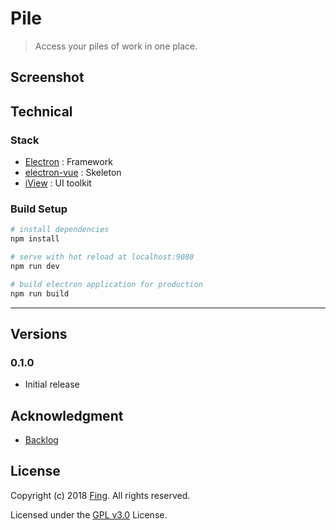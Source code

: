 # Pile

> Access your piles of work in one place.

## Screenshot

## Technical

### Stack

- [Electron](https://electronjs.org/) : Framework
- [electron-vue](https://github.com/SimulatedGREG/electron-vue) : Skeleton
- [iView](https://www.iviewui.com/) : UI toolkit

### Build Setup

``` bash
# install dependencies
npm install

# serve with hot reload at localhost:9080
npm run dev

# build electron application for production
npm run build


```

---

## Versions

### 0.1.0

- Initial release

## Acknowledgment

- [Backlog](https://github.com/czytelny/backlog)

## License

Copyright (c) 2018 [Fing](http://imfing.com). 
All rights reserved.

Licensed under the [GPL v3.0](https://opensource.org/licenses/GPL-3.0) License.